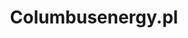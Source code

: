---
order: 3
title: Columbusenergy.pl
description: Staticly generated site using Gatsby connected with Wordpress blog.
tech: Gatsby, GSAP, Wordpress
link: https://columbusenergy.pl
---